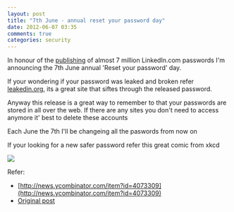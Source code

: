 ```yaml
---
layout: post
title: "7th June - annual reset your password day"
date: 2012-06-07 03:35
comments: true
categories: security
---
```


In honour of the [publishing](http://translate.google.com/translate?hl=en&sl=no&tl=en&u=http://www.dagensit.no/article2411857.ece) of
almost 7 million LinkedIn.com passwords I'm announcing the 7th June annual 'Reset your password' day.

If your wondering if your password was leaked and broken refer [leakedin.org](leakedin), its a great site that siftes
through the released password.

Anyway this release is a great way to remember to that your passwords are stored in all over the web. 
If there are any sites you don't need to access anymore it' best to delete these accounts

Each June the 7th I'll be changeing all the paswords from now on

If your looking for a new safer password refer this great comic from xkcd

![](http://imgs.xkcd.com/comics/password_strength.png)

Refer:

* [http://news.ycombinator.com/item?id=4073309](http://news.ycombinator.com/item?id=4073309)
* [Original post](http://translate.google.com/translate?hl=en&sl=no&tl=en&u=http://www.dagensit.no/article2411857.ece)
